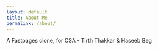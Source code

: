 ```yaml
---
layout: default
title: About Me
permalink: /about/
---
```


A Fastpages clone, for CSA - Tirth Thakkar & Haseeb Beg


